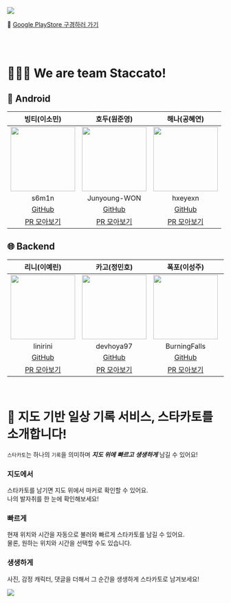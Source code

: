 <img src="https://github.com/user-attachments/assets/ec7c126e-5824-4722-ac9b-f17c868cb142">

🔗 [Google PlayStore 구경하러 가기](https://play.google.com/store/apps/details?id=com.on.staccato)

<br>
<br>

# 🧑‍🤝‍🧑 We are team Staccato!
## 📱 Android
|빙티(이소민)|호두(원준영)|해나(공혜연)|
|:---:|:---:|:---:|
|<img src="https://ca.slack-edge.com/TFELTJB7V-U06GUARB6PM-5a713d81370a-512" width="150" height="150">|<img src="https://ca.slack-edge.com/TFELTJB7V-U06GUE1QFFU-32dc89270308-512" width="150" height="150">|<img src="https://ca.slack-edge.com/TFELTJB7V-U06GMQPSPDL-1bdc78fac7b6-512" width="150" height="150">|
|s6m1n|Junyoung-WON|hxeyexn|
|[GitHub](https://github.com/s6m1n)|[GitHub](https://github.com/Junyoung-WON)|[GitHub](https://github.com/hxeyexn)|
|[PR 모아보기](https://github.com/woowacourse-teams/2024-staccato/pulls?q=is%3Apr+assignee%3As6m1n)|[PR 모아보기](https://github.com/woowacourse-teams/2024-staccato/pulls?q=is%3Apr+assignee%3AJunyoung-WON+)|[PR 모아보기](https://github.com/woowacourse-teams/2024-staccato/pulls?q=is%3Apr+assignee%3Ahxeyexn)|


## 🌐 Backend
|리니(이예린)|카고(정민호)|폭포(이성주)|호티(윤주호)|
|:---:|:---:|:---:|:---:|
|<img src="https://ca.slack-edge.com/TFELTJB7V-U06GMQUAT70-410e342eb43f-512" width="150" height="150">|<img src="https://ca.slack-edge.com/TFELTJB7V-U06GMQV264E-f483078a2fc5-512" width="150" height="150">|<img src="https://ca.slack-edge.com/TFELTJB7V-U06GRGE7DNH-cd8e7f5322b1-512" width="150" height="150">|<img src="https://ca.slack-edge.com/TFELTJB7V-U06GUAX1PFD-0e000c1755a3-512" width="150" height="150">|
|linirini|devhoya97|BurningFalls|Ho-Tea|
|[GitHub](https://github.com/linirini)|[GitHub](https://github.com/devhoya97)|[GitHub](https://github.com/BurningFalls)|[GitHub](https://github.com/Ho-Tea)|
|[PR 모아보기](https://github.com/woowacourse-teams/2024-staccato/pulls?q=is%3Apr+assignee%3Alinirini)|[PR 모아보기](https://github.com/woowacourse-teams/2024-staccato/pulls?q=is%3Apr+assignee%3Adevhoya97)|[PR 모아보기](https://github.com/woowacourse-teams/2024-staccato/pulls?q=is%3Apr+assignee%3ABurningFalls)|[PR 모아보기](https://github.com/woowacourse-teams/2024-staccato/pulls?q=is%3Apr+assignee%3AHo-Tea)|


<br>

# 🤩 지도 기반 일상 기록 서비스, 스타카토를 소개합니다!

`스타카토`는 하나의 `기록`을 의미하며 ***지도 위에*** ***빠르고*** ***생생하게*** 남길 수 있어요! 

### 지도에서
스타카토를 남기면 지도 위에서 마커로 확인할 수 있어요.  
나의 발자취를 한 눈에 확인해보세요!

### 빠르게
현재 위치와 시간을 자동으로 불러와 빠르게 스타카토를 남길 수 있어요.  
물론, 원하는 위치와 시간을 선택할 수도 있습니다.  

### 생생하게
사진, 감정 캐릭터, 댓글을 더해서 그 순간을 생생하게 스타카토로 남겨보세요! 

<img src="https://github.com/user-attachments/assets/3565643f-6120-43b4-916e-e8ba93abc348">
